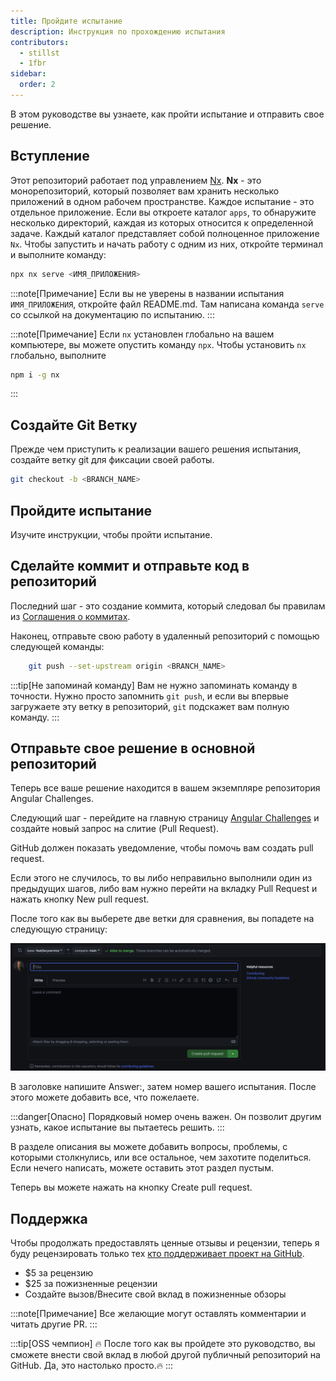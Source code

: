 ```yaml
---
title: Пройдите испытание
description: Инструкция по прохождению испытания
contributors:
  - stillst
  - 1fbr
sidebar:
  order: 2
---
```


В этом руководстве вы узнаете, как пройти испытание и отправить свое решение.

## Вступление

Этот репозиторий работает под управлением [Nx](https://nx.dev/getting-started/intro). <b>Nx</b> - это монорепозиторий, который позволяет вам хранить несколько приложений в одном рабочем пространстве.
Каждое испытание - это отдельное приложение. Если вы откроете каталог `apps`, то обнаружите несколько директорий, каждая из которых относится к определенной задаче. Каждый каталог представляет собой полноценное приложение `Nx`. Чтобы запустить и начать работу с одним из них, откройте терминал и выполните команду:

```bash
npx nx serve <ИМЯ_ПРИЛОЖЕНИЯ>
```

:::note[Примечание]
Если вы не уверены в названии испытания `ИМЯ_ПРИЛОЖЕНИЯ`, откройте файл README.md. Там написана команда `serve` со ссылкой на документацию по испытанию.
:::

:::note[Примечание]
Если `nx` установлен глобально на вашем компьютере, вы можете опустить команду `npx`.
Чтобы установить `nx` глобально, выполните

```bash
npm i -g nx
```

:::

## Создайте Git Ветку

Прежде чем приступить к реализации вашего решения испытания, создайте ветку git для фиксации своей работы.

```bash
git checkout -b <BRANCH_NAME>
```

## Пройдите испытание

Изучите инструкции, чтобы пройти испытание.

## Сделайте коммит и отправьте код в репозиторий

Последний шаг - это создание коммита, который следовал бы правилам из [Соглашения о коммитах](https://www.conventionalcommits.org/ru/v1.0.0/).

Наконец, отправьте свою работу в удаленный репозиторий с помощью следующей команды:

```bash
    git push --set-upstream origin <BRANCH_NAME>
```

:::tip[Не запоминай команду]
Вам не нужно запоминать команду в точности. Нужно просто запомнить `git push`, и если вы впервые загружаете эту ветку в репозиторий, `git` подскажет вам полную команду.
:::

## Отправьте свое решение в основной репозиторий

Теперь все ваше решение находится в вашем экземпляре репозитория Angular Challenges.

Следующий шаг - перейдите на главную страницу [Angular Challenges](https://github.com/tomalaforge/angular-challenges) и создайте новый запрос на слитие (Pull Request).

GitHub должен показать уведомление, чтобы помочь вам создать pull request.

Если этого не случилось, то вы либо неправильно выполнили один из предыдущих шагов, либо вам нужно перейти на вкладку Pull Request и нажать кнопку <span class="github-success-btn">New pull request.</span>

После того как вы выберете две ветки для сравнения, вы попадете на следующую страницу:

![New pull request screen](../../../../assets/new-pull-request.png)

В заголовке напишите Answer:, затем номер вашего испытания. После этого можете добавить все, что пожелаете.

:::danger[Опасно]
Порядковый номер очень важен. Он позволит другим узнать, какое испытание вы пытаетесь решить.
:::

В разделе описания вы можете добавить вопросы, проблемы, с которыми столкнулись, или все остальное, чем захотите поделиться. Если нечего написать, можете оставить этот раздел пустым.

Теперь вы можете нажать на кнопку <span class="github-success-btn">Create pull request</span>.

## Поддержка

Чтобы продолжать предоставлять ценные отзывы и рецензии, теперь я буду рецензировать только тех <a href="https://github.com/sponsors/tomalaforge">кто поддерживает проект на GitHub</a>.

<ul>
<li>$5 за рецензию</li>
<li>$25 за пожизненные рецензии</li>
<li>Создайте вызов/Внесите свой вклад в пожизненные обзоры</li>
</ul>

:::note[Примечание]
Все желающие могут оставлять комментарии и читать другие PR.
:::

:::tip[OSS чемпион]
🔥 После того как вы пройдете это руководство, вы сможете внести свой вклад в любой другой публичный репозиторий на GitHub. Да, это настолько просто.🔥
:::
